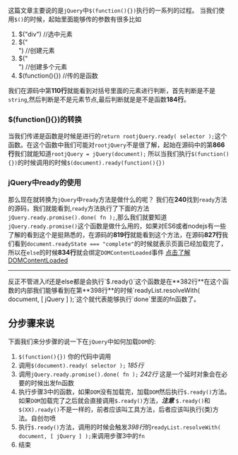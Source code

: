 这篇文章主要说的是`jQuery`中`$(function(){})`执行的一系列的过程。
当我们使用`$()`的时候，起始里面能够传的参数有很多比如
1. $("div")  //选中元素
2. $("<div></div>") //创建元素
3. $("<div></div><div></div>") //创建多个元素
4. $(function(){})    //传的是函数

我们在源码中第**110行**就能看到对括号里面的元素进行判断，首先判断是不是`string`,然后判断是不是元素节点,最后判断就是是不是函数**184行**。 
### $(function(){})的转换
当我们传递是函数是时候是进行的`return rootjQuery.ready( selector );`这个函数。在这个函数中我们可能对`rootjQuery`不是很了解，起始在源码中的第**866行**我们就能知道`rootjQuery = jQuery(document);` 所以当我们执行`$(function(){})`的时候调用的时候`$(document).ready(function(){})`
### jQuery中ready的使用
那么现在就转换为`jQuery`中`ready`方法是做什么的呢？
我们在**240**找到`ready`方法的源码，我们就能看到,`ready`方法执行了下面的方法`jQuery.ready.promise().done( fn );`,那么我们就要知道`jQuery.ready.promise()`这个函数是做什么用的，如果对ES6或者nodejs有一些了解的看到这个是挺熟悉的，在源码的**819行**就能看到这个方法，在源码**827行**我们看到` document.readyState === "complete" `的时候就表示页面已经加载完了，所以在`else`的时候**834行**就会绑定`DOMContentLoaded`事件 [点击了解DOMContentLoaded](http://www.shangyilong.cn/#!/detail/91740)
<hr>
反正不管进入if还是else都是会执行`$.ready()`这个函数是在**382行**在这个函数的内部我们能够看到在第**398行**的时候`readyList.resolveWith( document, [ jQuery ] );`这个就代表能够执行`done`里面的fn函数了。

## 分步骤来说
下面我们来分步骤的说一下在`jQuery`中如何加载`DOM`的:
1. `$(function(){})` 你的代码中调用
2. 调用`$(document).ready( selector );`  *185行*
3. 调用`jQuery.ready.promise().done( fn );` *242行* 这是一个延时对象会在必要的时候出发fn函数
4. 执行步骤3中的函数，如果`DOM`没有加载完，加载`DOM`然后执行`$.ready()`方法。如果`DOM`加载完了之后就会直接调用`$.ready()`方法，***注意*** `$.ready()`和`$(XX).ready()`不是一样的，前者应该叫工具方法，后者应该叫执行(类)方法。自创勿喷
5. 执行`$.ready()`方法，调用的时候会触发*398行*的`readyList.resolveWith( document, [ jQuery ] );`来调用步骤3中的`fn`
6. 结束


